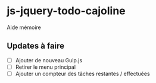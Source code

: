 # js-jquery-todo-cajoline
Aide mémoire

## Updates à faire 
- [ ] Ajouter de nouveau Gulp.js
- [ ] Retirer le menu principal 
- [ ] Ajouter un compteur des tâches restantes / effectuées 
